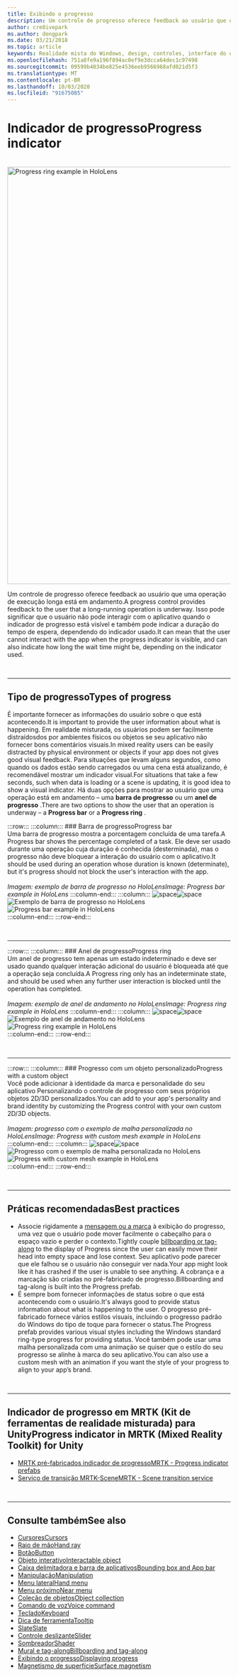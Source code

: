 ```yaml
---
title: Exibindo o progresso
description: Um controle de progresso oferece feedback ao usuário que uma operação de execução longa está em andamento.
author: cre8ivepark
ms.author: dongpark
ms.date: 03/21/2018
ms.topic: article
keywords: Realidade mista do Windows, design, controles, interface do usuário, UX
ms.openlocfilehash: 751a8fe9a196f894ac0ef9e3dcca64dec1c97498
ms.sourcegitcommit: 09599b4034be825e4536eeb9566968afd021d5f3
ms.translationtype: MT
ms.contentlocale: pt-BR
ms.lasthandoff: 10/03/2020
ms.locfileid: "91675085"
---
```

# <a name="progress-indicator"></a><span data-ttu-id="91995-104">Indicador de progresso</span><span class="sxs-lookup"><span data-stu-id="91995-104">Progress indicator</span></span>

<br>

<img src="images/MRTK_ProgressIndicator.gif" alt="Progress ring example in HoloLens" width="940px">

<span data-ttu-id="91995-105">Um controle de progresso oferece feedback ao usuário que uma operação de execução longa está em andamento.</span><span class="sxs-lookup"><span data-stu-id="91995-105">A progress control provides feedback to the user that a long-running operation is underway.</span></span> <span data-ttu-id="91995-106">Isso pode significar que o usuário não pode interagir com o aplicativo quando o indicador de progresso está visível e também pode indicar a duração do tempo de espera, dependendo do indicador usado.</span><span class="sxs-lookup"><span data-stu-id="91995-106">It can mean that the user cannot interact with the app when the progress indicator is visible, and can also indicate how long the wait time might be, depending on the indicator used.</span></span>

<br>

---

## <a name="types-of-progress"></a><span data-ttu-id="91995-107">Tipo de progresso</span><span class="sxs-lookup"><span data-stu-id="91995-107">Types of progress</span></span>

<span data-ttu-id="91995-108">É importante fornecer as informações do usuário sobre o que está acontecendo.</span><span class="sxs-lookup"><span data-stu-id="91995-108">It is important to provide the user information about what is happening.</span></span> <span data-ttu-id="91995-109">Em realidade misturada, os usuários podem ser facilmente distraídosdos por ambientes físicos ou objetos se seu aplicativo não fornecer bons comentários visuais.</span><span class="sxs-lookup"><span data-stu-id="91995-109">In mixed reality users can be easily distracted by physical environment or objects if your app does not gives good visual feedback.</span></span> <span data-ttu-id="91995-110">Para situações que levam alguns segundos, como quando os dados estão sendo carregados ou uma cena está atualizando, é recomendável mostrar um indicador visual.</span><span class="sxs-lookup"><span data-stu-id="91995-110">For situations that take a few seconds, such when data is loading or a scene is updating, it is good idea to show a visual indicator.</span></span> <span data-ttu-id="91995-111">Há duas opções para mostrar ao usuário que uma operação está em andamento – uma **barra de progresso** ou um **anel de progresso** .</span><span class="sxs-lookup"><span data-stu-id="91995-111">There are two options to show the user that an operation is underway – a **Progress bar** or a **Progress ring** .</span></span>

:::row:::
    :::column:::
        ### <a name="progress-barbr"></a><span data-ttu-id="91995-112">Barra de progresso</span><span class="sxs-lookup"><span data-stu-id="91995-112">Progress bar</span></span><br>
        <span data-ttu-id="91995-113">Uma barra de progresso mostra a porcentagem concluída de uma tarefa.</span><span class="sxs-lookup"><span data-stu-id="91995-113">A Progress bar shows the percentage completed of a task.</span></span> <span data-ttu-id="91995-114">Ele deve ser usado durante uma operação cuja duração é conhecida (desterminada), mas o progresso não deve bloquear a interação do usuário com o aplicativo.</span><span class="sxs-lookup"><span data-stu-id="91995-114">It should be used during an operation whose duration is known (determinate), but it's progress should not block the user's interaction with the app.</span></span><br>
        <br>
        <span data-ttu-id="91995-115">*Imagem: exemplo de barra de progresso no HoloLens*</span><span class="sxs-lookup"><span data-stu-id="91995-115">*Image: Progress bar example in HoloLens*</span></span>
    :::column-end:::
        :::column:::
        <span data-ttu-id="91995-116">![space](images/spacer-20x582.png)</span><span class="sxs-lookup"><span data-stu-id="91995-116">![space](images/spacer-20x582.png)</span></span><br>
       <span data-ttu-id="91995-117">![Exemplo de barra de progresso no HoloLens](images/640px-progressbar.jpg)</span><span class="sxs-lookup"><span data-stu-id="91995-117">![Progress bar example in HoloLens](images/640px-progressbar.jpg)</span></span><br>
    :::column-end:::
:::row-end:::

<br>

---

:::row:::
    :::column:::
        ### <a name="progress-ringbr"></a><span data-ttu-id="91995-118">Anel de progresso</span><span class="sxs-lookup"><span data-stu-id="91995-118">Progress ring</span></span><br>
        <span data-ttu-id="91995-119">Um anel de progresso tem apenas um estado indeterminado e deve ser usado quando qualquer interação adicional do usuário é bloqueada até que a operação seja concluída.</span><span class="sxs-lookup"><span data-stu-id="91995-119">A Progress ring only has an indeterminate state, and should be used when any further user interaction is blocked until the operation has completed.</span></span><br>
        <br>
        <span data-ttu-id="91995-120">*Imagem: exemplo de anel de andamento no HoloLens*</span><span class="sxs-lookup"><span data-stu-id="91995-120">*Image: Progress ring example in HoloLens*</span></span>
    :::column-end:::
        :::column:::
        <span data-ttu-id="91995-121">![space](images/spacer-20x582.png)</span><span class="sxs-lookup"><span data-stu-id="91995-121">![space](images/spacer-20x582.png)</span></span><br>
       <span data-ttu-id="91995-122">![Exemplo de anel de andamento no HoloLens](images/640px-progressring.jpg)</span><span class="sxs-lookup"><span data-stu-id="91995-122">![Progress ring example in HoloLens](images/640px-progressring.jpg)</span></span><br>
    :::column-end:::
:::row-end:::

<br>

---

:::row:::
    :::column:::
        ### <a name="progress-with-a-custom-objectbr"></a><span data-ttu-id="91995-123">Progresso com um objeto personalizado</span><span class="sxs-lookup"><span data-stu-id="91995-123">Progress with a custom object</span></span><br>
        <span data-ttu-id="91995-124">Você pode adicionar à identidade da marca e personalidade do seu aplicativo Personalizando o controle de progresso com seus próprios objetos 2D/3D personalizados.</span><span class="sxs-lookup"><span data-stu-id="91995-124">You can add to your app's personality and brand identity by customizing the Progress control with your own custom 2D/3D objects.</span></span><br>
        <br>
        <span data-ttu-id="91995-125">*Imagem: progresso com o exemplo de malha personalizada no HoloLens*</span><span class="sxs-lookup"><span data-stu-id="91995-125">*Image: Progress with custom mesh example in HoloLens*</span></span>
    :::column-end:::
        :::column:::
        <span data-ttu-id="91995-126">![space](images/spacer-20x582.png)</span><span class="sxs-lookup"><span data-stu-id="91995-126">![space](images/spacer-20x582.png)</span></span><br>
       <span data-ttu-id="91995-127">![Progresso com o exemplo de malha personalizada no HoloLens](images/640px-progresscustom.jpg)</span><span class="sxs-lookup"><span data-stu-id="91995-127">![Progress with custom mesh example in HoloLens](images/640px-progresscustom.jpg)</span></span><br>
    :::column-end:::
:::row-end:::

<br>

---

## <a name="best-practices"></a><span data-ttu-id="91995-128">Práticas recomendadas</span><span class="sxs-lookup"><span data-stu-id="91995-128">Best practices</span></span>
* <span data-ttu-id="91995-129">Associe rigidamente a [mensagem ou a marca](billboarding-and-tag-along.md) à exibição do progresso, uma vez que o usuário pode mover facilmente o cabeçalho para o espaço vazio e perder o contexto.</span><span class="sxs-lookup"><span data-stu-id="91995-129">Tightly couple [billboarding or tag-along](billboarding-and-tag-along.md) to the display of Progress since the user can easily move their head into empty space and lose context.</span></span> <span data-ttu-id="91995-130">Seu aplicativo pode parecer que ele falhou se o usuário não conseguir ver nada.</span><span class="sxs-lookup"><span data-stu-id="91995-130">Your app might look like it has crashed if the user is unable to see anything.</span></span> <span data-ttu-id="91995-131">A cobrança e a marcação são criadas no pré-fabricado de progresso.</span><span class="sxs-lookup"><span data-stu-id="91995-131">Billboarding and tag-along is built into the Progress prefab.</span></span>
* <span data-ttu-id="91995-132">É sempre bom fornecer informações de status sobre o que está acontecendo com o usuário.</span><span class="sxs-lookup"><span data-stu-id="91995-132">It's always good to provide status information about what is happening to the user.</span></span> <span data-ttu-id="91995-133">O progresso pré-fabricado fornece vários estilos visuais, incluindo o progresso padrão do Windows do tipo de toque para fornecer o status.</span><span class="sxs-lookup"><span data-stu-id="91995-133">The Progress prefab provides various visual styles including the Windows standard ring-type progress for providing status.</span></span> <span data-ttu-id="91995-134">Você também pode usar uma malha personalizada com uma animação se quiser que o estilo do seu progresso se alinhe à marca do seu aplicativo.</span><span class="sxs-lookup"><span data-stu-id="91995-134">You can also use a custom mesh with an animation if you want the style of your progress to align to your app’s brand.</span></span>

<br>

---

## <a name="progress-indicator-in-mrtk-mixed-reality-toolkit-for-unity"></a><span data-ttu-id="91995-135">Indicador de progresso em MRTK (Kit de ferramentas de realidade misturada) para Unity</span><span class="sxs-lookup"><span data-stu-id="91995-135">Progress indicator in MRTK (Mixed Reality Toolkit) for Unity</span></span>

* [<span data-ttu-id="91995-136">MRTK pré-fabricados indicador de progresso</span><span class="sxs-lookup"><span data-stu-id="91995-136">MRTK - Progress indicator prefabs</span></span>](https://github.com/microsoft/MixedRealityToolkit-Unity/tree/mrtk_release/Assets/MixedRealityToolkit.SDK/Features/UX/Prefabs/ProgressIndicators)
* [<span data-ttu-id="91995-137">Serviço de transição MRTK-Scene</span><span class="sxs-lookup"><span data-stu-id="91995-137">MRTK - Scene transition service</span></span>](https://microsoft.github.io/MixedRealityToolkit-Unity/Documentation/Extensions/SceneTransitionService/SceneTransitionServiceOverview.html)


<br>

---

## <a name="see-also"></a><span data-ttu-id="91995-138">Consulte também</span><span class="sxs-lookup"><span data-stu-id="91995-138">See also</span></span>

* [<span data-ttu-id="91995-139">Cursores</span><span class="sxs-lookup"><span data-stu-id="91995-139">Cursors</span></span>](cursors.md)
* [<span data-ttu-id="91995-140">Raio de mão</span><span class="sxs-lookup"><span data-stu-id="91995-140">Hand ray</span></span>](point-and-commit.md)
* [<span data-ttu-id="91995-141">Botão</span><span class="sxs-lookup"><span data-stu-id="91995-141">Button</span></span>](button.md)
* [<span data-ttu-id="91995-142">Objeto interativo</span><span class="sxs-lookup"><span data-stu-id="91995-142">Interactable object</span></span>](interactable-object.md)
* [<span data-ttu-id="91995-143">Caixa delimitadora e barra de aplicativos</span><span class="sxs-lookup"><span data-stu-id="91995-143">Bounding box and App bar</span></span>](app-bar-and-bounding-box.md)
* [<span data-ttu-id="91995-144">Manipulação</span><span class="sxs-lookup"><span data-stu-id="91995-144">Manipulation</span></span>](direct-manipulation.md)
* [<span data-ttu-id="91995-145">Menu lateral</span><span class="sxs-lookup"><span data-stu-id="91995-145">Hand menu</span></span>](hand-menu.md)
* [<span data-ttu-id="91995-146">Menu próximo</span><span class="sxs-lookup"><span data-stu-id="91995-146">Near menu</span></span>](near-menu.md)
* [<span data-ttu-id="91995-147">Coleção de objetos</span><span class="sxs-lookup"><span data-stu-id="91995-147">Object collection</span></span>](object-collection.md)
* [<span data-ttu-id="91995-148">Comando de voz</span><span class="sxs-lookup"><span data-stu-id="91995-148">Voice command</span></span>](voice-input.md)
* [<span data-ttu-id="91995-149">Teclado</span><span class="sxs-lookup"><span data-stu-id="91995-149">Keyboard</span></span>](keyboard.md)
* [<span data-ttu-id="91995-150">Dica de ferramenta</span><span class="sxs-lookup"><span data-stu-id="91995-150">Tooltip</span></span>](tooltip.md)
* [<span data-ttu-id="91995-151">Slate</span><span class="sxs-lookup"><span data-stu-id="91995-151">Slate</span></span>](slate.md)
* [<span data-ttu-id="91995-152">Controle deslizante</span><span class="sxs-lookup"><span data-stu-id="91995-152">Slider</span></span>](slider.md)
* [<span data-ttu-id="91995-153">Sombreador</span><span class="sxs-lookup"><span data-stu-id="91995-153">Shader</span></span>](shader.md)
* [<span data-ttu-id="91995-154">Mural e tag-along</span><span class="sxs-lookup"><span data-stu-id="91995-154">Billboarding and tag-along</span></span>](billboarding-and-tag-along.md)
* [<span data-ttu-id="91995-155">Exibindo o progresso</span><span class="sxs-lookup"><span data-stu-id="91995-155">Displaying progress</span></span>](progress.md)
* [<span data-ttu-id="91995-156">Magnetismo de superfície</span><span class="sxs-lookup"><span data-stu-id="91995-156">Surface magnetism</span></span>](surface-magnetism.md)
